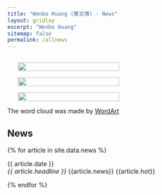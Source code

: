 ```yaml
---
title: "Wenbo Huang (黄文博) - News"
layout: gridlay
excerpt: "Wenbo Huang"
sitemap: false
permalink: /allnews
---
```

<div class="col-sm-4" align="right" style="display:table-cell; vertical-align:middle; text-align:center">

  <ul style="overflow: hidden">
  <a href ="https://wenbohuang1002.github.io"> <img align="right" src="{{ site.url }}{{ site.baseurl }}/images/pages/NewsCloud.png" class="img-responsive" width="100%" /></a>
  </ul>
  <ul style="overflow: hidden">
  <a href ="https://wenbohuang1002.github.io"> <img align="right" src="{{ site.url }}{{ site.baseurl }}/images/pages/ActivityR.png" class="img-responsive" width="100%" /></a>
  </ul>
  <ul style="overflow: hidden">
  <a href ="https://wenbohuang1002.github.io"> <img align="right" src="{{ site.url }}{{ site.baseurl }}/images/pages/ActivityC.png" class="img-responsive" width="100%" /></a>
  </ul>
  <!-- The shapes of the word cloud is <a href ="https://nishinonanase.com">Nishino Nanase</a> and <a href ="https://weibo.com/snh48wangxiaojia">Xiaojia Wang</a><br> -->
  The word cloud was made by <a href ="https://wordart.com/">WordArt</a>
</div>


<div class="col-sm-8">

## News

{% for article in site.data.news %}
<p>{{ article.date }} <br>
<em>{{ article.headline }}</em>
{{article.news}}
{{article.hot}}</p>
{% endfor %}

</div>